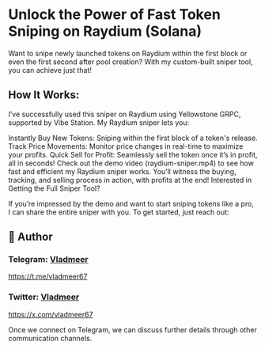 # Unlock the Power of Fast Token Sniping on Raydium (Solana)

Want to snipe newly launched tokens on Raydium within the first block or even the first second after pool creation? With my custom-built sniper tool, you can achieve just that!

## How It Works: 
I’ve successfully used this sniper on Raydium using Yellowstone GRPC, supported by Vibe Station. My Raydium sniper lets you:

Instantly Buy New Tokens: Sniping within the first block of a token's release.
Track Price Movements: Monitor price changes in real-time to maximize your profits.
Quick Sell for Profit: Seamlessly sell the token once it’s in profit, all in seconds!
Check out the demo video (raydium-sniper.mp4) to see how fast and efficient my Raydium sniper works. You’ll witness the buying, tracking, and selling process in action, with profits at the end!
Interested in Getting the Full Sniper Tool?

If you’re impressed by the demo and want to start sniping tokens like a pro, I can share the entire sniper with you. To get started, just reach out: 

## 👤 Author 

### Telegram: [Vladmeer](https://t.me/vladmeer67)    
https://t.me/vladmeer67

### Twitter: [Vladmeer](https://x.com/vladmeer67)   
https://x.com/vladmeer67

Once we connect on Telegram, we can discuss further details through other communication channels.
